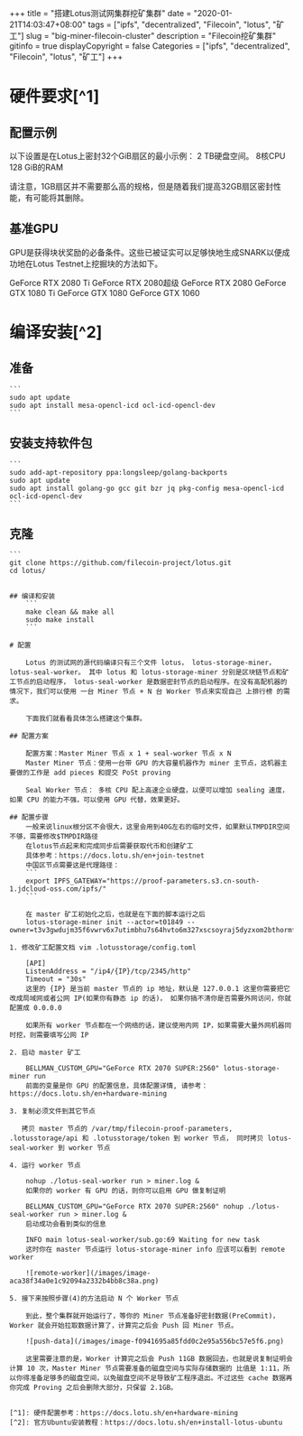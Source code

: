 +++
title = "搭建Lotus测试网集群挖矿集群"
date = "2020-01-21T14:03:47+08:00"
tags = ["ipfs", "decentralized", "Filecoin", "lotus", "矿工"]
slug = "big-miner-filecoin-cluster"
description = "Filecoin挖矿集群"
gitinfo = true
displayCopyright = false
Categories =  ["ipfs", "decentralized", "Filecoin", "lotus", "矿工"]
+++


# 硬件要求[^1] 

## 配置示例

 以下设置是在Lotus上密封32个GiB扇区的最小示例：
 2 TB硬盘空间。
 8核CPU
 128 GiB的RAM

 请注意，1GB扇区并不需要那么高的规格，但是随着我们提高32GB扇区密封性能，有可能将其删除。

## 基准GPU

 GPU是获得块状奖励的必备条件。这些已被证实可以足够快地生成SNARK以便成功地在Lotus Testnet上挖掘块的方法如下。

 GeForce RTX 2080 Ti
 GeForce RTX 2080超级
 GeForce RTX 2080
 GeForce GTX 1080 Ti
 GeForce GTX 1080
 GeForce GTX 1060

# 编译安装[^2] 

## 准备
    ```
    sudo apt update
    sudo apt install mesa-opencl-icd ocl-icd-opencl-dev
    ```

## 安装支持软件包 
    ```
    sudo add-apt-repository ppa:longsleep/golang-backports
    sudo apt update
    sudo apt install golang-go gcc git bzr jq pkg-config mesa-opencl-icd ocl-icd-opencl-dev
    ```

## 克隆
    ```
    git clone https://github.com/filecoin-project/lotus.git
    cd lotus/
```

## 编译和安装
    ```
    make clean && make all
    sudo make install
    ```

# 配置

    Lotus 的测试网的源代码编译只有三个文件 lotus， lotus-storage-miner， lotus-seal-worker。 其中 lotus 和 lotus-storage-miner 分别是区块链节点和矿工节点的启动程序， lotus-seal-worker 是数据密封节点的启动程序。在没有高配机器的情况下，我们可以使用 一台 Miner 节点 + N 台 Worker 节点来实现自己 上排行榜 的需求。

    下面我们就看看具体怎么搭建这个集群。

## 配置方案

    配置方案：Master Miner 节点 x 1 + seal-worker 节点 x N
    Master Miner 节点：使用一台带 GPU 的大容量机器作为 miner 主节点，这机器主要做的工作是 add pieces 和提交 PoSt proving

    Seal Worker 节点： 多核 CPU 配上高速企业硬盘，以便可以增加 sealing 速度， 如果 CPU 的能力不强，可以使用 GPU 代替，效果更好。

## 配置步骤
    一般来说linux根分区不会很大，这里会用到40G左右的临时文件，如果默认TMPDIR空间不够，需要修改$TMPDIR路径
    在lotus节点起来和完成同步后需要获取代币和创建矿工
    具体参考：https://docs.lotu.sh/en+join-testnet
    中国区节点需要这是代理路径：
    ```
    export IPFS_GATEWAY="https://proof-parameters.s3.cn-south-1.jdcloud-oss.com/ipfs/"
    ```

    在 master 矿工初始化之后，也就是在下面的脚本运行之后
    lotus-storage-miner init --actor=t01849 --owner=t3v3gwdujm35f6vwrv6x7utimbhu7s64hvto6m327xscsoyraj5dyzxom2bthormfd7e3imqnpabp7hp55tlfq

1. 修改矿工配置文档 vim .lotusstorage/config.toml

    [API]
    ListenAddress = "/ip4/{IP}/tcp/2345/http"
    Timeout = "30s"
    这里的 {IP} 是当前 master 节点的 ip 地址，默认是 127.0.0.1 这里你需要把它改成局域网或者公网 IP(如果你有静态 ip 的话)， 如果你搞不清你是否需要外网访问，你就配置成 0.0.0.0

    如果所有 worker 节点都在一个网络的话，建议使用内网 IP，如果需要大量外网机器同时挖，则需要填写公网 IP

2. 启动 master 矿工

    BELLMAN_CUSTOM_GPU="GeForce RTX 2070 SUPER:2560" lotus-storage-miner run
    前面的变量是你 GPU 的配置信息，具体配置详情, 请参考： https://docs.lotu.sh/en+hardware-mining

3. 复制必须文件到其它节点
   
   拷贝 master 节点的 /var/tmp/filecoin-proof-parameters, .lotusstorage/api 和 .lotusstorage/token 到 worker 节点， 同时拷贝 lotus-seal-worker 到 worker 节点

4. 运行 worker 节点

    nohup ./lotus-seal-worker run > miner.log &
    如果你的 worker 有 GPU 的话，则你可以启用 GPU 做复制证明

    BELLMAN_CUSTOM_GPU="GeForce RTX 2070 SUPER:2560" nohup ./lotus-seal-worker run > miner.log &
    启动成功会看到类似的信息

    INFO main lotus-seal-worker/sub.go:69 Waiting for new task
    这时你在 master 节点运行 lotus-storage-miner info 应该可以看到 remote worker

    ![remote-worker](/images/image-aca38f34a0e1c92094a2332b4bb8c38a.png)

5. 接下来按照步骤(4)的方法启动 N 个 Worker 节点

    到此，整个集群就开始运行了，等你的 Miner 节点准备好密封数据(PreCommit)，Worker 就会开始拉取数据计算了，计算完之后会 Push 回 Miner 节点。

    ![push-data](/images/image-f0941695a85fdd0c2e95a556bc57e5f6.png)

    这里需要注意的是，Worker 计算完之后会 Push 11GB 数据回去，也就是说复制证明会计算 10 次，Master Miner 节点需要准备的磁盘空间与实际存储数据的 比值是 1:11，所以你得准备足够多的磁盘空间，以免磁盘空间不足导致矿工程序退出。不过这些 cache 数据再你完成 Proving 之后会删除大部分，只保留 2.1GB。


[^1]: 硬件配置参考：https://docs.lotu.sh/en+hardware-mining
[^2]: 官方Ubuntu安装教程：https://docs.lotu.sh/en+install-lotus-ubuntu
